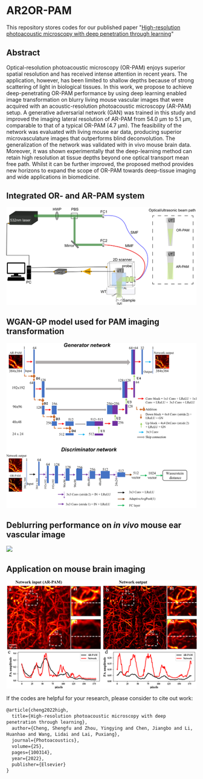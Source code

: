 # AR2OR-PAM
This repository stores codes for our published paper "[High-resolution photoacoustic microscopy with deep penetration through learning](https://www.sciencedirect.com/science/article/pii/S2213597921000732)"


## Abstract
Optical-resolution photoacoustic microscopy (OR-PAM) enjoys superior spatial resolution and has received intense attention in recent years. The application, however, has been limited to shallow depths because of strong scattering of light in biological tissues. In this work, we propose to achieve deep-penetrating OR-PAM performance by using deep learning enabled image transformation on blurry living mouse vascular images that were acquired with an acoustic-resolution photoacoustic microscopy (AR-PAM) setup. A generative adversarial network (GAN) was trained in this study and improved the imaging lateral resolution of AR-PAM from 54.0 µm to 5.1 µm, comparable to that of a typical OR-PAM (4.7 µm). The feasibility of the network was evaluated with living mouse ear data, producing superior microvasculature images that outperforms blind deconvolution. The generalization of the network was validated with in vivo mouse brain data. Moreover, it was shown experimentally that the deep-learning method can retain high resolution at tissue depths beyond one optical transport mean free path. Whilst it can be further improved, the proposed method provides new horizons to expand the scope of OR-PAM towards deep-tissue imaging and wide applications in biomedicine.  

## Integrated OR- and AR-PAM system
![](https://github.com/Ford666/AR2OR-PAM/blob/main/images/1.png)

## WGAN-GP model used for PAM imaging transformation
![](https://github.com/Ford666/AR2OR-PAM/blob/main/images/3.png)

## Deblurring performance on *in vivo* mouse ear vascular image
![](https://github.com/Ford666/AR2OR-PAM/blob/main/images/5.png)

## Application on mouse brain imaging
![](https://github.com/Ford666/AR2OR-PAM/blob/main/images/7.png)


If the codes are helpful for your research, please consider to cite out work:
```
@article{cheng2022high,
  title={High-resolution photoacoustic microscopy with deep penetration through learning},
  author={Cheng, Shengfu and Zhou, Yingying and Chen, Jiangbo and Li, Huanhao and Wang, Lidai and Lai, Puxiang},
  journal={Photoacoustics},
  volume={25},
  pages={100314},
  year={2022},
  publisher={Elsevier}
}
```
